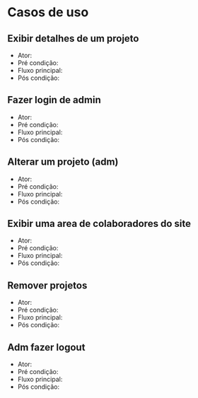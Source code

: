 # Casos de uso

## Exibir detalhes de um projeto
* Ator:
* Pré condição: 
* Fluxo principal: 
* Pós condição:

## Fazer login de admin
* Ator:
* Pré condição: 
* Fluxo principal: 
* Pós condição:
## Alterar um projeto (adm)
* Ator:
* Pré condição: 
* Fluxo principal: 
* Pós condição:
## Exibir uma area de colaboradores do site
* Ator:
* Pré condição: 
* Fluxo principal: 
* Pós condição:

## Remover projetos
* Ator:
* Pré condição: 
* Fluxo principal: 
* Pós condição:

## Adm fazer logout
* Ator:
* Pré condição: 
* Fluxo principal: 
* Pós condição:
